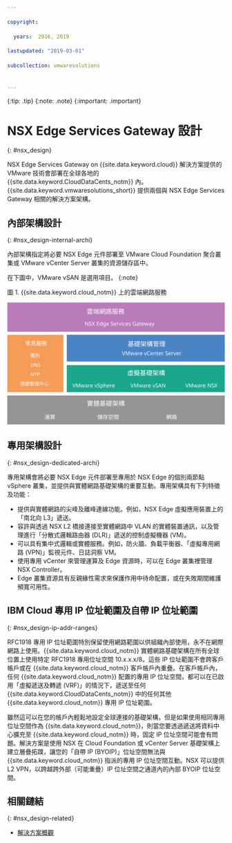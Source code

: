 ```yaml
---

copyright:

  years:  2016, 2019

lastupdated: "2019-03-01"

subcollection: vmwaresolutions


---
```


{:tip: .tip}
{:note: .note}
{:important: .important}

# NSX Edge Services Gateway 設計
{: #nsx_design}

NSX Edge Services Gateway on {{site.data.keyword.cloud}} 解決方案提供的 VMware 技術會部署在全球各地的 {{site.data.keyword.CloudDataCents_notm}} 內。{{site.data.keyword.vmwaresolutions_short}} 提供兩個與 NSX Edge Services Gateway 相關的解決方案架構。

## 內部架構設計
{: #nsx_design-internal-archi}

內部架構指定將必要 NSX Edge 元件部署至 VMware Cloud Foundation 聚合叢集或 VMware vCenter Server 叢集的資源儲存區中。

在下圖中，VMware vSAN 是選用項目。
{:note}

圖 1. {{site.data.keyword.cloud_notm}} 上的雲端網路服務

![「雲端網路服務」架構](architecture.svg "「雲端網路服務」架構")

## 專用架構設計
{: #nsx_design-dedicated-archi}

專用架構會將必要 NSX Edge 元件部署至專用於 NSX Edge 的個別兩節點 vSphere 叢集，並提供與實體網路基礎架構的重要互動。專用架構具有下列特徵及功能：

* 提供與實體網路的尖峰及離峰連線功能。例如，NSX Edge 虛擬應用裝置上的「南北向 L3」遞送。
* 容許與透過 NSX L2 橋接連接至實體網路中 VLAN 的實體裝置通訊，以及管理進行「分散式邏輯路由器 (DLR)」遞送的控制虛擬機器 (VM)。
* 可以具有集中式邏輯或實體服務。例如，防火牆、負載平衡器、「虛擬專用網路 (VPN)」監視元件、日誌洞察 VM。
* 使用專用 vCenter 來管理運算及 Edge 資源時，可以在  Edge 叢集裡管理 NSX Controller。
* Edge 叢集資源具有反親緣性需求來保護作用中待命配置，或在失敗期間維護頻寬可用性。

## IBM Cloud 專用 IP 位址範圍及自帶 IP 位址範圍
{: #nsx_design-ip-addr-ranges}

RFC1918 專用 IP 位址範圍特別保留使用網路範圍以供組織內部使用，永不在網際網路上使用。{{site.data.keyword.cloud_notm}} 實體網路基礎架構在所有全球位置上使用特定 RFC1918 專用位址空間 10.x.x.x/8。這些 IP 位址範圍不會跨客戶帳戶或在 {{site.data.keyword.cloud_notm}} 客戶帳戶內重疊。在客戶帳戶內，任何 {{site.data.keyword.cloud_notm}} 配置的專用 IP 位址空間，都可以在已啟用「虛擬遞送及轉遞 (VRF)」的情況下，遞送至任何 {{site.data.keyword.CloudDataCents_notm}} 中的任何其他 {{site.data.keyword.cloud_notm}} 專用 IP 位址範圍。

雖然這可以在您的帳戶內輕鬆地設定全球連接的基礎架構，但是如果使用相同專用位址空間作為 {{site.data.keyword.cloud_notm}}，則當您要透過遞送將資料中心擴充至 {{site.data.keyword.cloud_notm}} 時，固定 IP 位址空間可能會有問題。解決方案是使用 NSX 在 Cloud Foundation 或 vCenter Server 基礎架構上建立層疊拓蹼，讓您的「自帶 IP (BYOIP)」位址空間無法與 {{site.data.keyword.cloud_notm}} 指派的專用 IP 位址空間互動。NSX 可以提供 L2 VPN，以跨越跨外部（可能重疊）IP 位址空間之通道內的內部 BYOIP 位址空間。

## 相關鏈結
{: #nsx_design-related}

* [解決方案概觀](/docs/services/vmwaresolutions/archiref/solution?topic=vmware-solutions-solution_overview)
